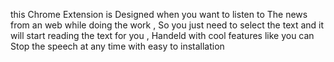 this Chrome Extension is Designed  when you want to listen to The news from an web while doing the work , So you just need to select the text and it will start reading the text for you , Handeld with cool features like you can Stop the speech at any time with easy to installation
